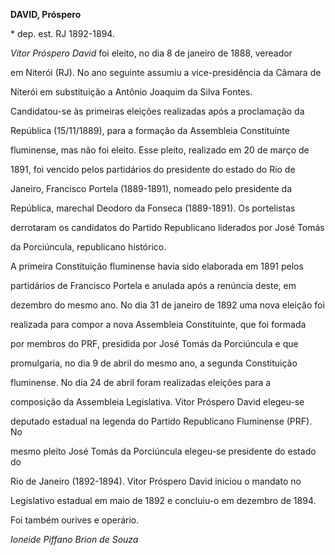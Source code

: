 **DAVID, Próspero**



\* dep. est. RJ 1892-1894.



*Vitor Próspero David* foi eleito, no dia 8 de janeiro de 1888, vereador

em Niterói (RJ). No ano seguinte assumiu a vice-presidência da Câmara de

Niterói em substituição a Antônio Joaquim da Silva Fontes.



Candidatou-se às primeiras eleições realizadas após a proclamação da

República (15/11/1889), para a formação da Assembleia Constituinte

fluminense, mas não foi eleito. Esse pleito, realizado em 20 de março de

1891, foi vencido pelos partidários do presidente do estado do Rio de

Janeiro, Francisco Portela (1889-1891), nomeado pelo presidente da

República, marechal Deodoro da Fonseca (1889-1891). Os portelistas

derrotaram os candidatos do Partido Republicano liderados por José Tomás

da Porciúncula, republicano histórico.



A primeira Constituição fluminense havia sido elaborada em 1891 pelos

partidários de Francisco Portela e anulada após a renúncia deste, em

dezembro do mesmo ano. No dia 31 de janeiro de 1892 uma nova eleição foi

realizada para compor a nova Assembleia Constituinte, que foi formada

por membros do PRF, presidida por José Tomás da Porciúncula e que

promulgaria, no dia 9 de abril do mesmo ano, a segunda Constituição

fluminense. No dia 24 de abril foram realizadas eleições para a

composição da Assembleia Legislativa. Vitor Próspero David elegeu-se

deputado estadual na legenda do Partido Republicano Fluminense (PRF). No

mesmo pleito José Tomás da Porciúncula elegeu-se presidente do estado do

Rio de Janeiro (1892-1894). Vitor Próspero David iniciou o mandato no

Legislativo estadual em maio de 1892 e concluiu-o em dezembro de 1894.



Foi também ourives e operário.



*Ioneide Piffano Brion de Souza*



